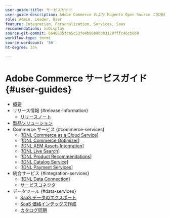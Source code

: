```yaml
---
user-guide-title: サービスガイド
user-guide-description: Adobe Commerce および Magento Open Source に拡張機能を提供するホストサービスのドキュメントとリソース。
role: Admin, Leader, User
feature: Integration, Personalization, Services, Saas
recommendations: noDisplay
source-git-commit: 6640635fca5c53fe4b06b9bbb3120fffc46cb0b8
workflow-type: tm+mt
source-wordcount: '56'
ht-degree: 35%

---
```


# Adobe Commerce サービスガイド {#user-guides}

- [概要](home.md)
- リリース情報 {#release-information}
   - [リリースノート](/help/landing/release-notes-all.md)
- [製品ソリューション](product-solutions.md)
- Commerce サービス {#commerce-services}
   - [[!DNL Commerce as a Cloud Service]](https://experienceleague.adobe.com/ja/docs/commerce/cloud-service/overview)
   - [[!DNL Commerce Optimizer]](https://experienceleague.adobe.com/ja/docs/commerce/optimizer/overview)
   - [[!DNL AEM Assets Integration]](https://experienceleague.adobe.com/ja/docs/commerce/aem-assets-integration/overview)
   - [[!DNL Live Search]](https://experienceleague.adobe.com/docs/commerce/live-search/overview.html?lang=ja)
   - [[!DNL Product Recommendations]](https://experienceleague.adobe.com/docs/commerce/product-recommendations/guide-overview.html?lang=ja)
   - [[!DNL Catalog Service]](https://experienceleague.adobe.com/docs/commerce/catalog-service/guide-overview.html?lang=ja)
   - [[!DNL Payment Services]](https://experienceleague.adobe.com/docs/commerce/payment-services/guide-overview.html?lang=ja)
- 統合サービス {#integration-services}
   - [[!DNL Data Connection]](https://experienceleague.adobe.com/docs/commerce/data-connection/overview.html?lang=ja)
   - [サービスコネクタ](/help/landing/saas.md)
- データツール {#data-services}
   - [SaaS データのエクスポート ](https://experienceleague.adobe.com/docs/commerce/saas-data-export/overview.html?lang=ja)
   - [SaaS 価格インデックス作成 ](https://experienceleague.adobe.com/docs/commerce/price-indexer/price-indexing.html?lang=ja)
   - [カタログ同期](/help/landing/catalog-sync.md)
